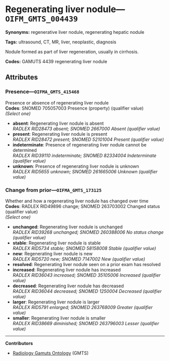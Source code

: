 # Regenerating liver nodule—`OIFM_GMTS_004439`

**Synonyms:** regenerative liver nodule, regenerating hepatic nodule

**Tags:** ultrasound, CT, MR, liver, neoplastic, diagnosis

Nodule formed as part of liver regeneration, usually in cirrhosis.

**Codes:** GAMUTS 4439 regenerating liver nodule

## Attributes

### Presence—`OIFMA_GMTS_415468`

Presence or absence of regenerating liver nodule  
**Codes**: SNOMED 705057003 Presence (property) (qualifier value)  
*(Select one)*

- **absent**: Regenerating liver nodule is absent  
_RADLEX RID28473 absent; SNOMED 2667000 Absent (qualifier value)_
- **present**: Regenerating liver nodule is present  
_RADLEX RID28472 present; SNOMED 52101004 Present (qualifier value)_
- **indeterminate**: Presence of regenerating liver nodule cannot be determined  
_RADLEX RID39110 indeterminate; SNOMED 82334004 Indeterminate (qualifier value)_
- **unknown**: Presence of regenerating liver nodule is unknown  
_RADLEX RID5655 unknown; SNOMED 261665006 Unknown (qualifier value)_

### Change from prior—`OIFMA_GMTS_173125`

Whether and how a regenerating liver nodule has changed over time  
**Codes**: RADLEX RID49896 change; SNOMED 263703002 Changed status (qualifier value)  
*(Select one)*

- **unchanged**: Regenerating liver nodule is unchanged  
_RADLEX RID39268 unchanged; SNOMED 260388006 No status change (qualifier value)_
- **stable**: Regenerating liver nodule is stable  
_RADLEX RID5734 stable; SNOMED 58158008 Stable (qualifier value)_
- **new**: Regenerating liver nodule is new  
_RADLEX RID5720 new; SNOMED 7147002 New (qualifier value)_
- **resolved**: Regenerating liver nodule seen on a prior exam has resolved  
- **increased**: Regenerating liver nodule has increased  
_RADLEX RID36043 increased; SNOMED 35105006 Increased (qualifier value)_
- **decreased**: Regenerating liver nodule has decreased  
_RADLEX RID36044 decreased; SNOMED 1250004 Decreased (qualifier value)_
- **larger**: Regenerating liver nodule is larger  
_RADLEX RID5791 enlarged; SNOMED 263768009 Greater (qualifier value)_
- **smaller**: Regenerating liver nodule is smaller  
_RADLEX RID38669 diminished; SNOMED 263796003 Lesser (qualifier value)_

---

**Contributors**

- [Radiology Gamuts Ontology](https://gamuts.net/) (GMTS)